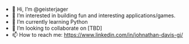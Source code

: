 - 👋 Hi, I’m @geisterjager
- 👀 I’m interested in building fun and interesting applications/games.
- 🌱 I’m currently learning Python
- 💞️ I’m looking to collaborate on [TBD]
- 📫 How to reach me:  https://www.linkedin.com/in/johnathan-davis-gj/

<!---
geisterjager/geisterjager is a ✨ special ✨ repository because its `README.md` (this file) appears on your GitHub profile.
You can click the Preview link to take a look at your changes.
--->
